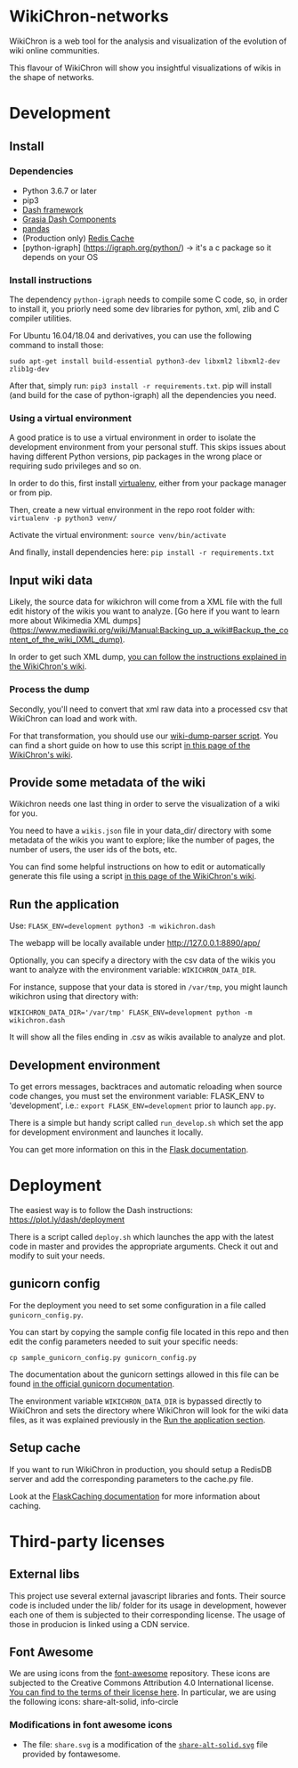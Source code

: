 # WikiChron-networks
WikiChron is a web tool for the analysis and visualization of the evolution of wiki online communities.

This flavour of WikiChron will show you insightful visualizations of wikis in the shape of networks.

# Development

## Install
### Dependencies
* Python 3.6.7 or later
* pip3
* [Dash framework](https://plot.ly/dash)
* [Grasia Dash Components](https://github.com/Grasia/grasia-dash-components)
* [pandas](pandas.pydata.org)
* (Production only) [Redis Cache](https://redis.io/)
* [python-igraph] (https://igraph.org/python/) -> it's a c package so it depends on your OS

### Install instructions
The dependency `python-igraph` needs to compile some C code, so, in order to install it, you priorly need some dev libraries for python, xml, zlib and C compiler utilities.

For Ubuntu 16.04/18.04 and derivatives, you can use the following command to install those:

`sudo apt-get install build-essential python3-dev libxml2 libxml2-dev zlib1g-dev`

After that, simply run: `pip3 install -r requirements.txt`. pip will install (and build for the case of python-igraph) all the dependencies you need.

### Using a virtual environment
A good pratice is to use a virtual environment in order to isolate the development environment from your personal stuff. This skips issues about having different Python versions, pip packages in the wrong place or requiring sudo privileges and so on.

In order to do this, first install [virtualenv](http://docs.python-guide.org/en/latest/dev/virtualenvs/), either from your package manager or from pip.

Then, create a new virtual environment in the repo root folder with:
`virtualenv -p python3 venv/`

Activate the virtual environment:
`source venv/bin/activate`

And finally, install dependencies here:
`pip install -r requirements.txt`

## Input wiki data
Likely, the source data for wikichron will come from a XML file with the full edit history of the wikis you want to analyze. [Go here if you want to learn more about Wikimedia XML dumps](https://www.mediawiki.org/wiki/Manual:Backing_up_a_wiki#Backup_the_content_of_the_wiki_(XML_dump).

In order to get such XML dump, [you can follow the instructions explained in the WikiChron's wiki](https://github.com/Grasia/WikiChron/wiki/How-to-add-a-new-wiki#get-the-dump).

### Process the dump
Secondly, you'll need to convert that xml raw data into a processed csv that WikiChron can load and work with.

For that transformation, you should use our [wiki-dump-parser script](https://pypi.org/project/wiki-dump-parser/). You can find a short guide on how to use this script [in this page of the WikiChron's wiki](https://github.com/Grasia/WikiChron/wiki/How-to-add-a-new-wiki#process-the-dump).

## Provide some metadata of the wiki
Wikichron needs one last thing in order to serve the visualization of a wiki for you.

You need to have a `wikis.json` file in your data_dir/ directory with some metadata of the wikis you want to explore; like the number of pages, the number of users, the user ids of the bots, etc.

You can find some helpful instructions on how to edit or automatically generate this file using a script [in this page of the WikiChron's wiki](https://github.com/Grasia/WikiChron/wiki/How-to-add-a-new-wiki#modify-the-wikisjson-file).

## Run the application
Use: `FLASK_ENV=development python3 -m wikichron.dash`

The webapp will be locally available under http://127.0.0.1:8890/app/

Optionally, you can specify a directory with the csv data of the wikis you want to analyze with the environment variable: `WIKICHRON_DATA_DIR`.

For instance, suppose that your data is stored in `/var/tmp`, you might launch wikichron using that directory with:

`WIKICHRON_DATA_DIR='/var/tmp' FLASK_ENV=development python -m wikichron.dash`

It will show all the files ending in .csv as wikis available to analyze and plot.

## Development environment

To get errors messages, backtraces and automatic reloading when source code changes, you must set the environment variable: FLASK_ENV to 'development', i.e.: `export FLASK_ENV=development` prior to launch `app.py`.

There is a simple but handy script called `run_develop.sh` which set the app for development environment and launches it locally.

You can get more information on this in the [Flask documentation](http://flask.pocoo.org/docs/1.0/server/).

# Deployment
The easiest way is to follow the Dash instructions: https://plot.ly/dash/deployment

There is a script called `deploy.sh` which launches the app with the latest code in master and provides the appropriate arguments. Check it out and modify to suit your needs.

## gunicorn config

For the deployment you need to set some configuration in a file called `gunicorn_config.py`.

You can start by copying the sample config file located in this repo and then edit the config parameters needed to suit your specific needs:

`cp sample_gunicorn_config.py gunicorn_config.py`

The documentation about the gunicorn settings allowed in this file can be found [in the official gunicorn documentation](https://docs.gunicorn.org/en/stable/settings.html#settings).

The environment variable `WIKICHRON_DATA_DIR` is bypassed directly to WikiChron and sets the directory where WikiChron will look for the wiki data files, as it was explained previously in the [Run the application section](#run-the-application).

## Setup cache
If you want to run WikiChron in production, you should setup a RedisDB server and add the corresponding parameters to the cache.py file.

Look at the [FlaskCaching documentation](https://pythonhosted.org/Flask-Caching/#rediscache) for more information about caching.


# Third-party licenses

## External libs
This project use several external javascript libraries and fonts. Their source code is included under the lib/ folder for its usage in development, however each one of them is subjected to their corresponding license.
The usage of those in producion is linked using a CDN service.

## Font Awesome
We are using icons from the [font-awesome](https://fontawesome.com) repository. These icons are subjected to the Creative Commons Attribution 4.0 International license. [You can find to the terms of their license here](https://fontawesome.com/license).
In particular, we are using the following icons: share-alt-solid, info-circle

### Modifications in font awesome icons
* The file: `share.svg` is a modification of the [`share-alt-solid.svg`](https://fontawesome.com/icons/share-alt?style=solid) file provided by fontawesome.
